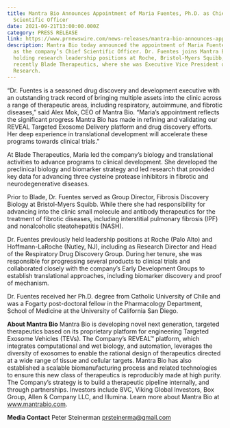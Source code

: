 ```yaml
---
title: Mantra Bio Announces Appointment of Maria Fuentes, Ph.D. as Chief
  Scientific Officer
date: 2021-09-21T13:00:00.000Z
category: PRESS RELEASE
link: https://www.prnewswire.com/news-releases/mantra-bio-announces-appointment-of-maria-fuentes-phd-as-chief-scientific-officer-301380847.html
description: Mantra Bio today announced the appointment of Maria Fuentes, Ph.D.
  as the company’s Chief Scientific Officer. Dr. Fuentes joins Mantra Bio after
  holding research leadership positions at Roche, Bristol-Myers Squibb, and most
  recently Blade Therapeutics, where she was Executive Vice President of
  Research.
---
```

“Dr. Fuentes is a seasoned drug discovery and development executive with an outstanding track record of bringing multiple assets into the clinic across a range of therapeutic areas, including respiratory, autoimmune, and fibrotic diseases,” said Alex Mok, CEO of Mantra Bio. “Maria’s appointment reflects the significant progress Mantra Bio has made in refining and validating our REVEAL Targeted Exosome Delivery platform and drug discovery efforts. Her deep experience in translational development will accelerate these programs towards clinical trials.”

At Blade Therapeutics, Maria led the company’s biology and translational activities to advance programs to clinical development. She developed the preclinical biology and biomarker strategy and led research that provided key data for advancing three cysteine protease inhibitors in fibrotic and neurodegenerative diseases.

Prior to Blade, Dr. Fuentes served as Group Director, Fibrosis Discovery Biology at Bristol-Myers Squibb. While there she had responsibility for advancing into the clinic small molecule and antibody therapeutics for the treatment of fibrotic diseases, including interstitial pulmonary fibrosis (IPF) and nonalcoholic steatohepatitis (NASH).

Dr. Fuentes previously held leadership positions at Roche (Palo Alto) and Hoffmann-LaRoche (Nutley, NJ), including as Research Director and Head of the Respiratory Drug Discovery Group. During her tenure, she was responsible for progressing several products to clinical trials and collaborated closely with the company’s Early Development Groups to establish translational approaches, including biomarker discovery and proof of mechanism.

Dr. Fuentes received her Ph.D. degree from Catholic University of Chile and was a Fogarty post-doctoral fellow in the Pharmacology Department, School of Medicine at the University of California San Diego.



**About Mantra Bio**
Mantra Bio is developing novel next generation, targeted therapeutics based on its proprietary platform for engineering Targeted Exosome Vehicles (TEVs). The Company’s REVEAL™ platform, which integrates computational and wet biology, and automation, leverages the diversity of exosomes to enable the rational design of therapeutics directed at a wide range of tissue and cellular targets. Mantra Bio has also established a scalable biomanufacturing process and related technologies to ensure this new class of therapeutics is reproducibly made at high purity. The Company’s strategy is to build a therapeutic pipeline internally, and through partnerships. Investors include 8VC, Viking Global Investors, Box Group, Allen & Company LLC, and Illumina. Learn more about Mantra Bio at www.mantrabio.com.

**Media Contact**
Peter Steinerman
prsteinerma@gmail.com